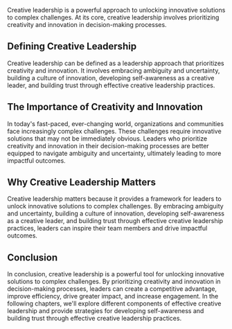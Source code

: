 
Creative leadership is a powerful approach to unlocking innovative solutions to complex challenges. At its core, creative leadership involves prioritizing creativity and innovation in decision-making processes.

Defining Creative Leadership
----------------------------

Creative leadership can be defined as a leadership approach that prioritizes creativity and innovation. It involves embracing ambiguity and uncertainty, building a culture of innovation, developing self-awareness as a creative leader, and building trust through effective creative leadership practices.

The Importance of Creativity and Innovation
-------------------------------------------

In today's fast-paced, ever-changing world, organizations and communities face increasingly complex challenges. These challenges require innovative solutions that may not be immediately obvious. Leaders who prioritize creativity and innovation in their decision-making processes are better equipped to navigate ambiguity and uncertainty, ultimately leading to more impactful outcomes.

Why Creative Leadership Matters
-------------------------------

Creative leadership matters because it provides a framework for leaders to unlock innovative solutions to complex challenges. By embracing ambiguity and uncertainty, building a culture of innovation, developing self-awareness as a creative leader, and building trust through effective creative leadership practices, leaders can inspire their team members and drive impactful outcomes.

Conclusion
----------

In conclusion, creative leadership is a powerful tool for unlocking innovative solutions to complex challenges. By prioritizing creativity and innovation in decision-making processes, leaders can create a competitive advantage, improve efficiency, drive greater impact, and increase engagement. In the following chapters, we'll explore different components of effective creative leadership and provide strategies for developing self-awareness and building trust through effective creative leadership practices.
